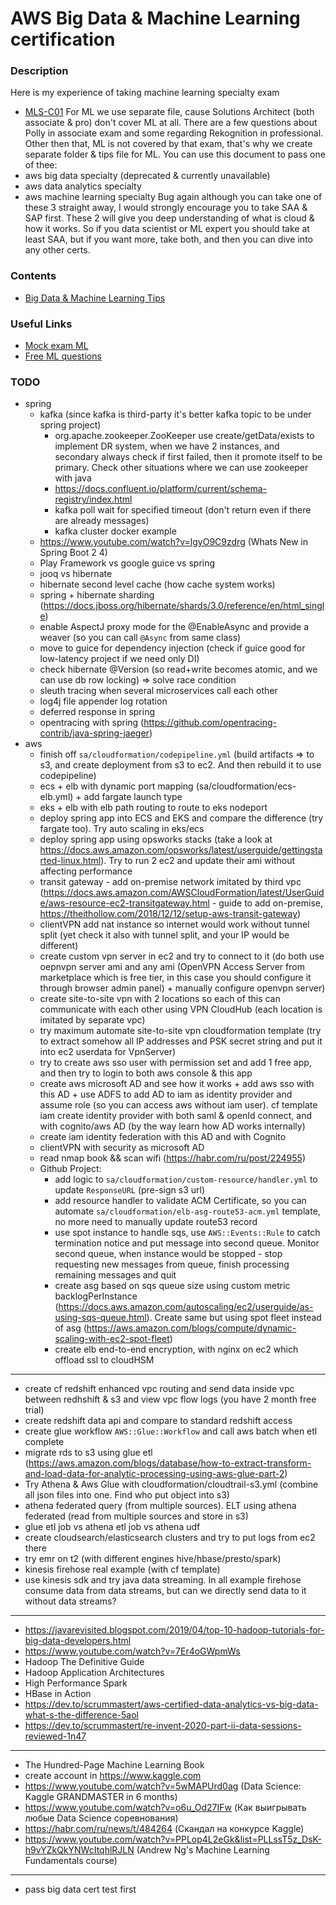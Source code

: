 # AWS Big Data & Machine Learning certification

### Description
Here is my experience of taking machine learning specialty exam
* [MLS-C01](https://aws.amazon.com/certification/certified-machine-learning-specialty)
For ML we use separate file, cause Solutions Architect (both associate & pro) don't cover ML at all. There are a few questions about Polly in associate exam and some regarding Rekognition in professional. 
Other then that, ML is not covered by that exam, that's why we create separate folder & tips file for ML.
You can use this document to pass one of thee:
* aws big data specialty (deprecated & currently unavailable)
* aws data analytics specialty
* aws machine learning specialty
Bug again although you can take one of these 3 straight away, I would strongly encourage you to take SAA & SAP first. These 2 will give you deep understanding of what is cloud & how it works.
So if you data scientist or ML expert you should take at least SAA, but if you want more, take both, and then you can dive into any other certs.

### Contents
* [Big Data & Machine Learning Tips](https://github.com/dgaydukov/cert-aws/blob/master/ml/files/ml.md)

### Useful Links
* [Mock exam ML](https://www.whizlabs.com/aws-certified-machine-learning-specialty)
* [Free ML questions](https://www.examtopics.com/exams/amazon/aws-certified-machine-learning-specialty)

### TODO
* spring
    * kafka (since kafka is third-party it's better kafka topic to be under spring project)
        * org.apache.zookeeper.ZooKeeper use create/getData/exists to implement DR system, when we have 2 instances, and secondary always check if first failed, then it promote itself to be primary.
         Check other situations where we can use zookeeper with java
        * https://docs.confluent.io/platform/current/schema-registry/index.html
        * kafka poll wait for specified timeout (don't return even if there are already messages)
        * kafka cluster docker example
    * https://www.youtube.com/watch?v=lgyO9C9zdrg (Whats New in Spring Boot 2 4)
    * Play Framework vs google guice vs spring
    * jooq vs hibernate
    * hibernate second level cache (how cache system works)
    * spring + hibernate sharding (https://docs.jboss.org/hibernate/shards/3.0/reference/en/html_single)
    * enable AspectJ proxy mode for the @EnableAsync and provide a weaver (so you can call `@Async` from same class)
    * move to guice for dependency injection (check if guice good for low-latency project if we need only DI)
    * check hibernate @Version (so read+write becomes atomic, and we can use db row locking) => solve race condition
    * sleuth tracing when several microservices call each other
    * log4j file appender log rotation
    * deferred response in spring
    * opentracing with spring (https://github.com/opentracing-contrib/java-spring-jaeger)
* aws
    * finish off `sa/cloudformation/codepipeline.yml` (build artifacts => to s3, and create deployment from s3 to ec2. And then rebuild it to use codepipeline)
    * ecs + elb with dynamic port mapping (sa/cloudformation/ecs-elb.yml) + add fargate launch type
    * eks + elb with elb path routing to route to eks nodeport
    * deploy spring app into ECS and EKS and compare the difference (try fargate too). Try auto scaling in eks/ecs
    * deploy spring app using opsworks stacks (take a look at https://docs.aws.amazon.com/opsworks/latest/userguide/gettingstarted-linux.html). Try to run 2 ec2 and update their ami without affecting performance
    * transit gateway - add on-premise network imitated by third vpc (https://docs.aws.amazon.com/AWSCloudFormation/latest/UserGuide/aws-resource-ec2-transitgateway.html - guide to add on-premise, https://theithollow.com/2018/12/12/setup-aws-transit-gateway)
    * clientVPN add nat instance so internet would work without tunnel split (yet check it also with tunnel split, and your IP would be different)
    * create custom vpn server in ec2 and try to connect to it (do both use oepnvpn server ami and any ami (OpenVPN Access Server from marketplace which is free tier, in this case you should configure it through browser admin panel) + manually configure openvpn server)
    * create site-to-site vpn with 2 locations so each of this can communicate with each other using VPN CloudHub (each location is imitated by separate vpc)
    * try maximum automate site-to-site vpn cloudformation template (try to extract somehow all IP addresses and PSK secret string and put it into ec2 userdata for VpnServer)
    * try to create aws sso user with permission set and add 1 free app, and then try to login to both aws console & this app
    * create aws microsoft AD and see how it works + add aws sso with this AD + use ADFS to add AD to iam as identity provider and assume role (so you can access aws without iam user). cf template iam create identity provider with both saml & openId connect, and with cognito/aws AD (by the way learn how AD works internally)
    * create iam identity federation with this AD and with Cognito
    * clientVPN with security as microsoft AD
    * read nmap book && scan wifi (https://habr.com/ru/post/224955)
    * Github Project:
        * add logic to `sa/cloudformation/custom-resource/handler.yml` to update `ResponseURL` (pre-sign s3 url)
        * add resource handler to validate ACM Certificate, so you can automate `sa/cloudformation/elb-asg-route53-acm.yml` template, no more need to manually update route53 record
        * use spot instance to handle sqs, use `AWS::Events::Rule` to catch termination notice and put message into second queue. Monitor second queue, when instance would be stopped - stop requesting new messages from queue, finish processing remaining messages and quit
        * create asg based on sqs queue size using custom metric backlogPerInstance (https://docs.aws.amazon.com/autoscaling/ec2/userguide/as-using-sqs-queue.html). Create same but using spot fleet instead of asg (https://aws.amazon.com/blogs/compute/dynamic-scaling-with-ec2-spot-fleet)
        * create elb end-to-end encryption, with nginx on ec2 which offload ssl to cloudHSM
-----------------------------------------------------------------------------------------------------------------------
* create cf redshift enhanced vpc routing and send data inside vpc between redhshift & s3 and view vpc flow logs (you have 2 month free trial)
* create redshift data api and compare to standard redshift access
* create glue workflow `AWS::Glue::Workflow` and call aws batch when etl complete
* migrate rds to s3 using glue etl (https://aws.amazon.com/blogs/database/how-to-extract-transform-and-load-data-for-analytic-processing-using-aws-glue-part-2)
* Try Athena & Aws Glue with cloudformation/cloudtrail-s3.yml (combine all json files into one. Find who put object into s3)
* athena federated query (from multiple sources). ELT using athena federated (read from multiple sources and store in s3)
* glue etl job vs athena etl job vs athena udf
* create cloudsearch/elasticsearch clusters and try to put logs from ec2 there
* try emr on t2 (with different engines hive/hbase/presto/spark)
* kinesis firehose real example (with cf template)
* use kinesis sdk and try java data streaming. In all example firehose consume data from data streams, but can we directly send data to it without data streams?
-----------------------------------------------------------------------------------------------------------------------
* https://javarevisited.blogspot.com/2019/04/top-10-hadoop-tutorials-for-big-data-developers.html
* https://www.youtube.com/watch?v=7Er4oGWpmWs
* Hadoop The Definitive Guide
* Hadoop Application Architectures
* High Performance Spark
* HBase in Action
* https://dev.to/scrummastert/aws-certified-data-analytics-vs-big-data-what-s-the-difference-5aol
* https://dev.to/scrummastert/re-invent-2020-part-ii-data-sessions-reviewed-1n47
-----------------------------------------------------------------------------------------------------------------------
* The Hundred-Page Machine Learning Book
* create account in https://www.kaggle.com
* https://www.youtube.com/watch?v=5wMAPUrd0ag (Data Science: Kaggle GRANDMASTER in 6 months)
* https://www.youtube.com/watch?v=o6u_Od27IFw (Как выигрывать любые Data Science соревнования)
* https://habr.com/ru/news/t/484264 (Скандал на конкурсе Kaggle)
* https://www.youtube.com/watch?v=PPLop4L2eGk&list=PLLssT5z_DsK-h9vYZkQkYNWcItqhlRJLN (Andrew Ng's Machine Learning Fundamentals course)
-----------------------------------------------------------------------------------------------------------------------
* pass big data cert test first